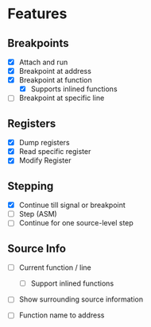 # Features

## Breakpoints

- [x] Attach and run
- [x] Breakpoint at address
- [x] Breakpoint at function
    - [x] Supports inlined functions
- [ ] Breakpoint at specific line

## Registers
- [x] Dump registers
- [x] Read specific register
- [x] Modify Register

## Stepping
- [x] Continue till signal or breakpoint
- [ ] Step (ASM)
- [ ] Continue for one source-level step

## Source Info
- [ ] Current function / line
  - [ ] Support inlined functions
- [ ] Show surrounding source information
- [ ] Function name to address

